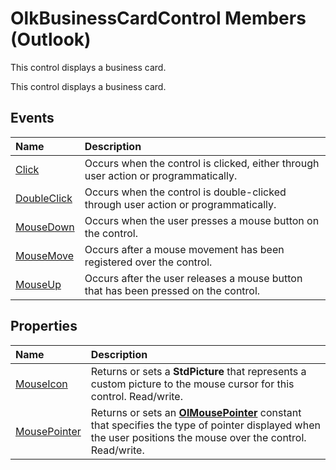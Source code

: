 
# OlkBusinessCardControl Members (Outlook)
This control displays a business card.

This control displays a business card.


## Events



|**Name**|**Description**|
|:-----|:-----|
|[Click](355058c3-ab60-f63a-6cdc-7d75a8a7e77a.md)|Occurs when the control is clicked, either through user action or programmatically.|
|[DoubleClick](872535e7-e9e7-48d8-991f-2189527a314f.md)|Occurs when the control is double-clicked through user action or programmatically.|
|[MouseDown](24f259e0-911e-0a45-504b-acb759c5168f.md)|Occurs when the user presses a mouse button on the control.|
|[MouseMove](99608b65-7b85-e865-5a59-8053d1ea0866.md)|Occurs after a mouse movement has been registered over the control.|
|[MouseUp](877e7ab8-6b5e-f06a-db9a-9e9079110e9a.md)|Occurs after the user releases a mouse button that has been pressed on the control.|

## Properties



|**Name**|**Description**|
|:-----|:-----|
|[MouseIcon](374e68c6-d4bd-3588-aa34-0c5577297d58.md)|Returns or sets a  **StdPicture** that represents a custom picture to the mouse cursor for this control. Read/write.|
|[MousePointer](3dc8e61b-eb35-5608-4013-9ae63f464943.md)|Returns or sets an  **[OlMousePointer](527df8bb-000c-f108-0522-2d294858b251.md)** constant that specifies the type of pointer displayed when the user positions the mouse over the control. Read/write.|
